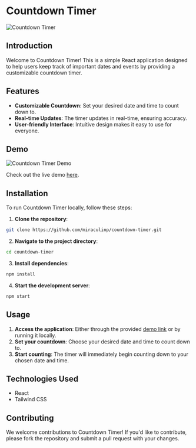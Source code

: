 

# Countdown Timer

![Countdown Timer](https://github.com/miraculinp/countdown-timer/blob/main/public/countdown-timer-screenshot.png)

## Introduction

Welcome to Countdown Timer! This is a simple React application designed to help users keep track of important dates and events by providing a customizable countdown timer.

## Features

- **Customizable Countdown**: Set your desired date and time to count down to.
- **Real-time Updates**: The timer updates in real-time, ensuring accuracy.
- **User-friendly Interface**: Intuitive design makes it easy to use for everyone.

## Demo

![Countdown Timer Demo](https://github.com/miraculinp/countdown-timer/blob/main/public/countdown-timer-demo.gif)

Check out the live demo [here](https://miraculinp.github.io/countdown-timer/).

## Installation

To run Countdown Timer locally, follow these steps:

1. **Clone the repository**:

```bash
git clone https://github.com/miraculinp/countdown-timer.git
```

2. **Navigate to the project directory**:

```bash
cd countdown-timer
```

3. **Install dependencies**:

```bash
npm install
```

4. **Start the development server**:

```bash
npm start
```

## Usage

1. **Access the application**: Either through the provided [demo link](https://miraculinp.github.io/countdown-timer/) or by running it locally.
2. **Set your countdown**: Choose your desired date and time to count down to.
3. **Start counting**: The timer will immediately begin counting down to your chosen date and time.

## Technologies Used

- React
- Tailwind CSS

## Contributing

We welcome contributions to Countdown Timer! If you'd like to contribute, please fork the repository and submit a pull request with your changes.


